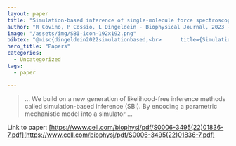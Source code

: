 ```yaml
---
layout: paper
title: "Simulation-based inference of single-molecule force spectroscopy"
author: "R Covino, P Cossio, L Dingeldein - Biophysical Journal, 2023 - cell.com"
image: "/assets/img/SBI-icon-192x192.png"
bibtex: "@misc{dingeldein2022simulationbased,<br>      title={Simulation-based inference of single-molecule force spectroscopy}, <br>      author={Lars Dingeldein and Pilar Cossio and Roberto Covino},<br>      year={2022},<br>      eprint={2209.10392},<br>      archivePrefix={arXiv},<br>      primaryClass={physics.chem-ph}<br>}"
hero_title: "Papers"
categories:
  - Uncategorized
tags:
  - paper

---
```

>… We build on a new generation of likelihood-free inference methods called simulation-based inference (SBI). By encoding a parametric mechanistic model into a simulator …

Link to paper: [https://www.cell.com/biophysj/pdf/S0006-3495(22)01836-7.pdf](https://www.cell.com/biophysj/pdf/S0006-3495(22)01836-7.pdf)
